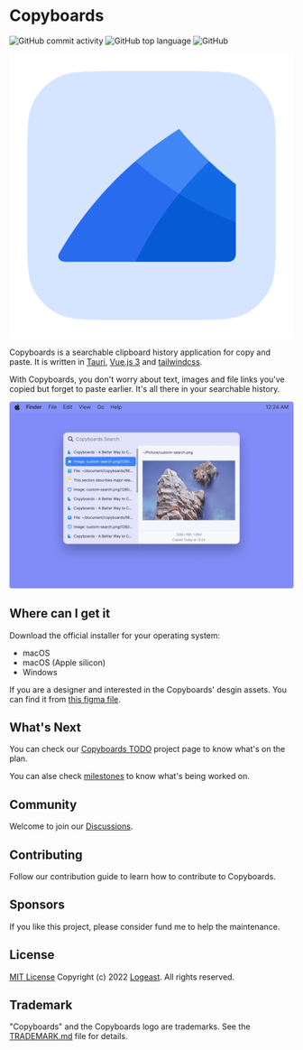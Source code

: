 # Copyboards

![GitHub commit activity](https://img.shields.io/github/commit-activity/m/logeast/Copyboards)
![GitHub top language](https://img.shields.io/github/languages/top/logeast/Copyboards)
![GitHub](https://img.shields.io/github/license/logeast/Copyboards)

![Copyboards Logo](./app-icon.png)

Copyboards is a searchable clipboard history application for copy and paste. It is written in [Tauri](https://tauri.studio/), [Vue.js 3](https://vuejs.org/) and [tailwindcss](https://tailwindcss.com/).

With Copyboards, you don't worry about text, images and file links you've copied but forget to paste earlier. It's all there in your searchable history.

![Copyboards Sample](./public/copyboards-sample.png)

## Where can I get it

Download the official installer for your operating system:

- macOS
- macOS (Apple silicon)
- Windows

If you are a designer and interested in the Copyboards' desgin assets. You can find it from [this figma file](https://www.figma.com/file/FQ91Yef5UzSedNVS2rYjQ0/%F0%9F%8C%88-Copyboards---A-Searchable-Clipboard-History-for-Copy-and-Paste?node-id=247%3A4751).

## What's Next

You can check our [Copyboards TODO](https://github.com/users/logeast/projects/3/views/1) project page to know what's on the plan.

You can alse check [milestones](https://github.com/logeast/copyboards/milestones) to know what's being worked on.

## Community

Welcome to join our [Discussions](https://github.com/logeast/Copyboards/discussions).

## Contributing

Follow our contribution guide to learn how to contribute to Copyboards.

## Sponsors

If you like this project, please consider fund me to help the maintenance.

## License

[MIT License](./LICENSE) Copyright (c) 2022 [Logeast](https://github.com/logeast). All rights reserved.

## Trademark

"Copyboards" and the Copyboards logo are trademarks. See the [TRADEMARK.md](TRADEMARK.md) file for details.
